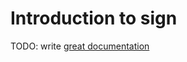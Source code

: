 # Introduction to sign

TODO: write [great documentation](http://jacobian.org/writing/what-to-write/)
